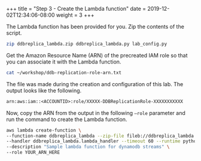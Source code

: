 +++
title = "Step 3 - Create the Lambda function"
date = 2019-12-02T12:34:06-08:00
weight = 3
+++


The Lambda function has been provided for you. Zip the contents of the script.
```bash
zip ddbreplica_lambda.zip ddbreplica_lambda.py lab_config.py
```
Get the Amazon Resource Name (ARN) of the precreated IAM role so that you can associate it with the Lambda function.
```bash
cat ~/workshop/ddb-replication-role-arn.txt
```
The file was made during the creation and configuration of this lab. The output looks like the following.
```txt
arn:aws:iam::<ACCOUNTID>:role/XXXXX-DDBReplicationRole-XXXXXXXXXXX
```
Now, copy the ARN from the output in the following `–role` parameter and run the command to create the Lambda function.
```bash
aws lambda create-function \
--function-name ddbreplica_lambda --zip-file fileb://ddbreplica_lambda.zip \
--handler ddbreplica_lambda.lambda_handler --timeout 60 --runtime python3.7 \
--description "Sample lambda function for dynamodb streams" \
--role YOUR_ARN_HERE
```
